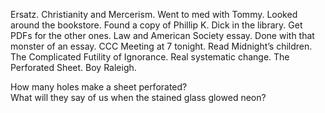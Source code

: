 Ersatz. Christianity and Mercerism. Went to med with Tommy. Looked around the bookstore. Found a copy of Phillip K. Dick in the library. Get PDFs for the other ones. Law and American Society essay. Done with that monster of an essay. CCC Meeting at 7 tonight. Read Midnight’s children. The Complicated Futility of Ignorance. Real systematic change. The Perforated Sheet. Boy Raleigh. 

How many holes make a sheet perforated?  
What will they say of us when the stained glass glowed neon?
